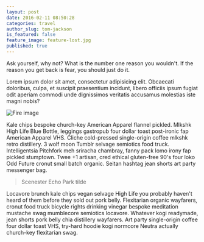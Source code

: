 ```yaml
---
layout: post
date: 2016-02-11 08:50:28
categories: travel
author_slug: tom-jackson
is_featured: false
feature_image: feature-lost.jpg
published: true
---
```


Ask yourself, why not? What is the number one reason you wouldn't. If the reason you get back is fear, you should just do it.

Lorem ipsum dolor sit amet, consectetur adipisicing elit. Obcaecati doloribus, culpa, et suscipit praesentium incidunt, libero officiis ipsum fugiat odit aperiam commodi unde dignissimos veritatis accusamus molestias iste magni nobis?

![Fire image]({{site.url}}/{{site.baseurl}}/img/post-assets/fire.jpg)

Kale chips bespoke church-key American Apparel flannel pickled. Mlkshk High Life Blue Bottle, leggings gastropub four dollar toast post-ironic fap American Apparel VHS. Cliche cold-pressed single-origin coffee mlkshk retro distillery. 3 wolf moon Tumblr selvage semiotics food truck. Intelligentsia Pitchfork meh sriracha chambray, fanny pack lomo irony fap pickled stumptown. Twee +1 artisan, cred ethical gluten-free 90's four loko Odd Future cronut small batch organic. Seitan hashtag jean shorts art party messenger bag.

> Scenester Echo Park tilde

Locavore brunch kale chips vegan selvage High Life you probably haven't heard of them before they sold out pork belly. Flexitarian organic wayfarers, cronut food truck bicycle rights drinking vinegar bespoke meditation mustache swag mumblecore semiotics locavore. Whatever kogi readymade, jean shorts pork belly chia distillery wayfarers. Art party single-origin coffee four dollar toast VHS, try-hard hoodie kogi normcore Neutra actually church-key flexitarian swag.

[jekyll]:      http://jekyllrb.com
[jekyll-gh]:   https://github.com/jekyll/jekyll
[jekyll-help]: https://github.com/jekyll/jekyll-help
